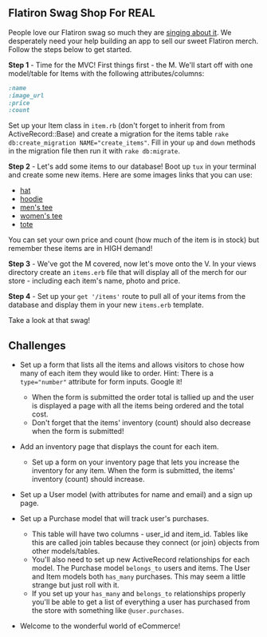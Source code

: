 

## Flatiron Swag Shop For REAL

People love our Flatiron swag so much they are [singing about it](https://docs.google.com/a/flatironschool.com/file/d/0B_qWLnYbXOdPS2tMbHVpOG1GUVE/edit). We desperately need your help building an app to sell our sweet Flatiron merch. Follow the steps below to get started.

**Step 1** - Time for the MVC! First things first - the M. We'll start off with one model/table for Items with the following attributes/columns:

```ruby
:name
:image_url
:price
:count
```

Set up your Item class in `item.rb` (don't forget to inherit from from ActiveRecord::Base) and create a migration for the items table `rake db:create_migration NAME="create_items"`. Fill in your `up` and `down` methods in the migration file then run it with `rake db:migrate`.

**Step 2** - Let's add some items to our database! Boot up `tux` in your terminal and create some new items. Here are some images links that you can use:

+ [hat](https://s3.amazonaws.com/after-school-assets/flatiron-swag-store-lab/flatiron_hat.jpg)
+ [hoodie](https://s3.amazonaws.com/after-school-assets/flatiron-swag-store-lab/flatiron_hoodie.jpg)
+ [men's tee](https://s3.amazonaws.com/after-school-assets/flatiron-swag-store-lab/flatiron_tee_m.jpg)
+ [women's tee](https://s3.amazonaws.com/after-school-assets/flatiron-swag-store-lab/flatiron_tee_w.jpg)
+ [tote](https://s3.amazonaws.com/after-school-assets/flatiron-swag-store-lab/flatiron_tote.jpg)

You can set your own price and count (how much of the item is in stock) but remember these items are in HIGH demand!

**Step 3** - We've got the M covered, now let's move onto the V. In your views directory create an `items.erb` file that will display all of the merch for our store - including each item's name, photo and price.

**Step 4** - Set up your `get '/items'` route to pull all of your items from the database and display them in your new `items.erb` template.

Take a look at that swag!

## Challenges
+ Set up a form that lists all the items and allows visitors to chose how many of each item they would like to order. Hint: There is a `type="number"` attribute for form inputs. Google it!
  * When the form is submitted the order total is tallied up and the user is displayed a page with all the items being ordered and the total cost.
  * Don't forget that the items' inventory (count) should also decrease when the form is submitted!

+ Add an inventory page that displays the count for each item.
  * Set up a form on your inventory page that lets you increase the inventory for any item. When the form is submitted, the items' inventory (count) should increase.

+ Set up a User model (with attributes for name and email) and a sign up page.

+ Set up a Purchase model that will track user's purchases.
  * This table will have two columns - user_id and item_id. Tables like this are called join tables because they connect (or join) objects from other models/tables.
  * You'll also need to set up new ActiveRecord relationships for each model. The Purchase model `belongs_to` users and items. The User and Item models both `has_many` purchases. This may seem a little strange but just roll with it.
  * If you set up your `has_many` and `belongs_to` relationships properly you'll be able to get a list of everything a user has purchased from the store with something like `@user.purchases`.

+ Welcome to the wonderful world of eCommerce!

